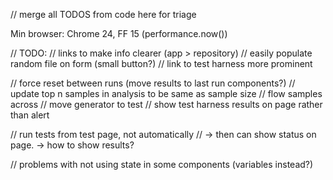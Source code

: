 // merge all TODOS from code here for triage

Min browser: Chrome 24, FF 15 (performance.now())

// TODO:
// links to make info clearer (app > repository)
// easily populate random file on form (small button?)
// link to test harness more prominent

// force reset between runs (move results to last run components?)
// update top n samples in analysis to be same as sample size
// flow samples across
// move generator to test
// show test harness results on page rather than alert

// run tests from test page, not automatically
//	-> then can show status on page.
	-> how to show results?

// problems with not using state in some components (variables instead?)